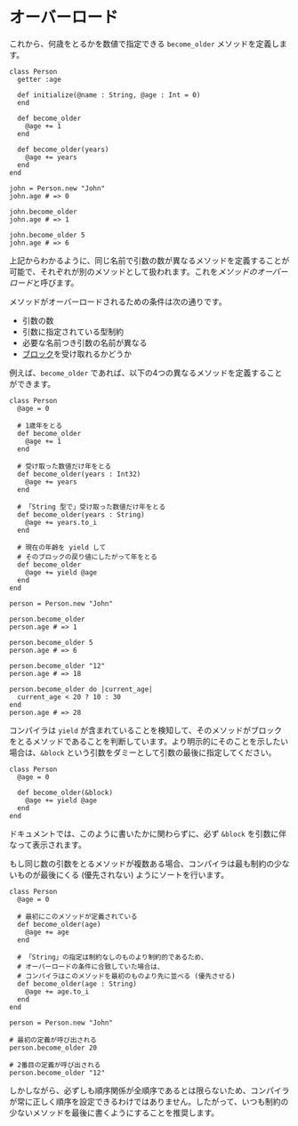 # オーバーロード

これから、何歳をとるかを数値で指定できる `become_older` メソッドを定義します。

```crystal
class Person
  getter :age

  def initialize(@name : String, @age : Int = 0)
  end

  def become_older
    @age += 1
  end

  def become_older(years)
    @age += years
  end
end

john = Person.new "John"
john.age # => 0

john.become_older
john.age # => 1

john.become_older 5
john.age # => 6
```

上記からわかるように、同じ名前で引数の数が異なるメソッドを定義することが可能で、それぞれが別のメソッドとして扱われます。これを*メソッドのオーバーロード*と呼びます。

メソッドがオーバーロードされるための条件は次の通りです。

* 引数の数
* 引数に指定されている型制約
* 必要な名前つき引数の名前が異なる
* [ブロック](blocks_and_procs.md)を受け取れるかどうか

例えば、`become_older` であれば、以下の4つの異なるメソッドを定義することができます。

```crystal
class Person
  @age = 0

  # 1歳年をとる
  def become_older
    @age += 1
  end

  # 受け取った数値だけ年をとる
  def become_older(years : Int32)
    @age += years
  end

  # 「String 型で」受け取った数値だけ年をとる
  def become_older(years : String)
    @age += years.to_i
  end

  # 現在の年齢を yield して
  # そのブロックの戻り値にしたがって年をとる
  def become_older
    @age += yield @age
  end
end

person = Person.new "John"

person.become_older
person.age # => 1

person.become_older 5
person.age # => 6

person.become_older "12"
person.age # => 18

person.become_older do |current_age|
  current_age < 20 ? 10 : 30
end
person.age # => 28
```

コンパイラは `yield` が含まれていることを検知して、そのメソッドがブロックをとるメソッドであることを判断しています。より明示的にそのことを示したい場合は、`&block` という引数をダミーとして引数の最後に指定してください。

```crystal
class Person
  @age = 0

  def become_older(&block)
    @age += yield @age
  end
end
```

ドキュメントでは、このように書いたかに関わらずに、必ず `&block` を引数に伴なって表示されます。

もし同じ数の引数をとるメソッドが複数ある場合、コンパイラは最も制約の少ないものが最後にくる (優先されない) ようにソートを行います。

```crystal
class Person
  @age = 0

  # 最初にこのメソッドが定義されている
  def become_older(age)
    @age += age
  end

  # 「String」の指定は制約なしのものより制約的であるため、
  # オーバーロードの条件に合致していた場合は、
  # コンパイラはこのメソッドを最初のものより先に並べる (優先させる)
  def become_older(age : String)
    @age += age.to_i
  end
end

person = Person.new "John"

# 最初の定義が呼び出される
person.become_older 20

# 2番目の定義が呼び出される
person.become_older "12"
```

しかしながら、必ずしも順序関係が全順序であるとは限らないため、コンパイラが常に正しく順序を設定できるわけではありません。したがって、いつも制約の少ないメソッドを最後に書くようにすることを推奨します。
